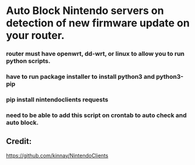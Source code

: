 # Auto Block Nintendo servers on detection of new firmware update on your router.  


### router must have openwrt, dd-wrt, or linux to allow you to run python scripts.  
### have to run package installer to install python3 and python3-pip        
### pip install nintendoclients requests 

### need to be able to add this script on crontab to auto check and auto block.    


## Credit:  
https://github.com/kinnay/NintendoClients

